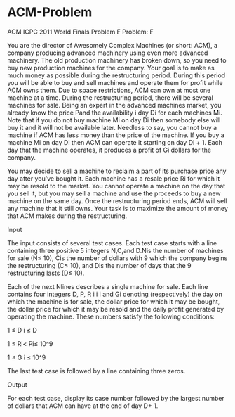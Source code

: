 # ACM-Problem
ACM ICPC 2011 World Finals Problem F
Problem: F

You are the director of Awesomely Complex Machines (or short: ACM), a company producing
advanced machinery using even more advanced machinery. The old production machinery has broken
down, so you need to buy new production machines for the company. Your goal is to make as much
money as possible during the restructuring period. During this period you will be able to buy and sell
machines and operate them for profit while ACM owns them. Due to space restrictions, ACM can own
at most one machine at a time. During the restructuring period, there will be several machines for sale.
Being an expert in the advanced machines market, you already know the price P​​and the availability i​
day D​​i f​or each machines M​​i.​Note that if you do not buy machine M​​i on day D​​i then somebody else will buy it and it will not be available later. Needless to say, you cannot buy a machine if ACM has less money than the price of the machine. If you buy a machine M​​i on day D​​i then ACM can operate it starting on day D​​i + 1. Each day that the machine operates, it produces a profit of G​​i d​ollars for the company.

You may decide to sell a machine to reclaim a part of its purchase price any day after you’ve bought it. Each machine has a resale price R​​i for which it may be resold to the market. You cannot operate a machine on the day that you sell it, but you may sell a machine and use the proceeds to buy a new machine on the same day. Once the restructuring period ends, ACM will sell any machine that it still owns. Your task is to maximize the amount of money that ACM makes during the restructuring.

Input

The input consists of several test cases. Each test case starts with a line containing three positive
5​
integers N​,​C​,​and D​.​N​is the number of machines for sale (N​≤ 10​), C​is the number of dollars with
9​
which the company begins the restructuring (C​≤ 10​), and D​is the number of days that the
9​ restructuring lasts (D​≤ 10​).

Each of the next N​lines describes a single machine for sale. Each line contains four integers D​​, P​​, R​​ i​ i​ i
and G​​i denoting (respectively) the day on which the machine is for sale, the dollar price for which it may be bought, the dollar price for which it may be resold and the daily profit generated by operating the machine. These numbers satisfy the following conditions:

1 ≤ D ​i ​≤ D

1 ≤ R​i​< P​i​≤ 10^9​ 

1 ≤ G ​i ​≤ 10^9​

The last test case is followed by a line containing three zeros.

Output

For each test case, display its case number followed by the largest number of dollars that ACM can have at the end of day D​+ 1.

